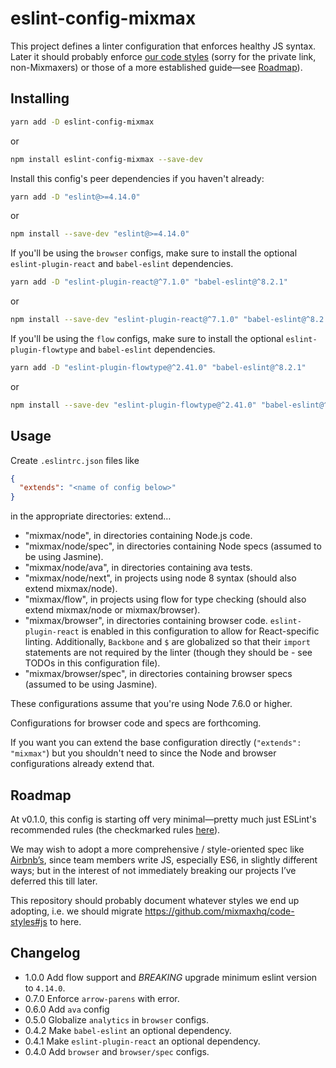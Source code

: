 # eslint-config-mixmax

This project defines a linter configuration that enforces healthy JS syntax.
Later it should probably enforce [our code styles](https://github.com/mixmaxhq/code-styles#js)
(sorry for the private link, non-Mixmaxers) or those of a more established guide&mdash;see [Roadmap](#roadmap)).

## Installing

```sh
yarn add -D eslint-config-mixmax
```
or
```sh
npm install eslint-config-mixmax --save-dev
```

Install this config's peer dependencies if you haven't already:
```sh
yarn add -D "eslint@>=4.14.0"
```
or
```sh
npm install --save-dev "eslint@>=4.14.0"
```

If you'll be using the `browser` configs, make sure to install the optional `eslint-plugin-react` and `babel-eslint` dependencies.
```sh
yarn add -D "eslint-plugin-react@^7.1.0" "babel-eslint@^8.2.1"
```
or
```sh
npm install --save-dev "eslint-plugin-react@^7.1.0" "babel-eslint@^8.2.1"
```

If you'll be using the `flow` configs, make sure to install the optional `eslint-plugin-flowtype` and `babel-eslint` dependencies.
```sh
yarn add -D "eslint-plugin-flowtype@^2.41.0" "babel-eslint@^8.2.1"
```
or
```sh
npm install --save-dev "eslint-plugin-flowtype@^2.41.0" "babel-eslint@^8.2.1"
```

## Usage

Create `.eslintrc.json` files like

```json
{
  "extends": "<name of config below>"
}
```

in the appropriate directories: extend…

* "mixmax/node", in directories containing Node.js code.
* "mixmax/node/spec", in directories containing Node specs (assumed to be using Jasmine).
* "mixmax/node/ava", in directories containing ava tests.
* "mixmax/node/next", in projects using node 8 syntax (should also extend mixmax/node).
* "mixmax/flow", in projects using flow for type checking (should also extend mixmax/node or mixmax/browser).
* "mixmax/browser", in directories containing browser code. `eslint-plugin-react` is enabled in this configuration to allow for React-specific linting. Additionally, `Backbone`  and `$` are globalized so that their `import` statements are not required by the linter (though they should be - see TODOs in this configuration file).
* "mixmax/browser/spec", in directories containing browser specs (assumed to be using Jasmine).

These configurations assume that you're using Node 7.6.0 or higher.

Configurations for browser code and specs are forthcoming.

If you want you can extend the base configuration directly (`"extends": "mixmax"`) but you shouldn't
need to since the Node and browser configurations already extend that.

## Roadmap

At v0.1.0, this config is starting off very minimal&mdash;pretty much just ESLint's recommended
rules (the checkmarked rules [here](http://eslint.org/docs/rules)).

We may wish to adopt a more comprehensive / style-oriented spec like [Airbnb’s](https://github.com/airbnb/javascript),
since team members write JS, especially ES6, in slightly different ways; but in the interest of not
immediately breaking our projects I’ve deferred this till later.

This repository should probably document whatever styles we end up adopting, i.e. we should migrate
https://github.com/mixmaxhq/code-styles#js to here.

## Changelog

* 1.0.0 Add flow support and *BREAKING* upgrade minimum eslint version to `4.14.0`.
* 0.7.0 Enforce `arrow-parens` with error.
* 0.6.0 Add `ava` config
* 0.5.0 Globalize `analytics` in `browser` configs.
* 0.4.2 Make `babel-eslint` an optional dependency.
* 0.4.1 Make `eslint-plugin-react` an optional dependency.
* 0.4.0 Add `browser` and `browser/spec` configs.
